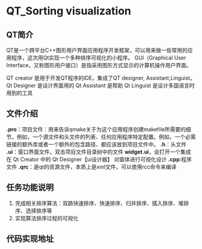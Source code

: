 # QT_Sorting visualization
## QT简介

QT是一个跨平台C++图形用户界面应用程序开发框架，可以用来做一些常用的应用程序，这次用Qt实现一个多种排序可视化的小程序。
GUI（Graphical User Interface，又称图形用户接口）是指采用图形方式显示的计算机操作用户界面。

QT creator 是用于开发QT程序的IDE，集成了QT designer, Assistant,Linguist。
Qt Designer 是设计界面用的
Qt Assistant 是帮助
Qt Linguist 是设计多国语言时用到的工具

## 文件介绍
**.pro**：项目文件：用来告诉qmake关于为这个应用程序创建makefile所需要的细节。例如，一个源文件和头文件的列表、任何应用程序特定配置。例如，一个必需链接的额外库或者一个额外的包含路径、都应该放到项目文件中。
**.h**：头文件
**.ui**：窗口界面文件，双击项目文件目录树中的文件 **widget.ui**，会打开一个集成在 Qt Creator 中的 Qt Designer【ui设计器】 对窗体进行可视化设计
**.cpp**:程序文件
**.qrc**：是qt的资源文件，本质上是xml文件，可以使用rcc命令来编译

## 任务功能说明
1)	完成相关排序算法：双路快速排序、快速排序、归并排序、插入排序、堆排序、选择排序等
2)	实现算法排序过程的可视化

## 代码实现地址
 
